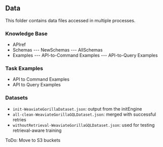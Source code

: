 ## Data

This folder contains data files accessed in multiple processes.

### Knowledge Base

- APIref
- Schemas
--- NewSchemas
--- AllSchemas
- Examples
--- API-to-Command Examples
--- API-to-Query Examples 

### Task Examples

- API to Command Examples
- API to Query Examples

### Datasets

- `init-WeaviateGorillaDataset.json`: output from the initEngine
- `all-clean-WeaviateGorillaGQLDataset.json`: merged with successful retries
- `withoutRetrieval-WeaviateGorillaGQLDataset.json`: used for testing retrieval-aware training

ToDo: Move to S3 buckets